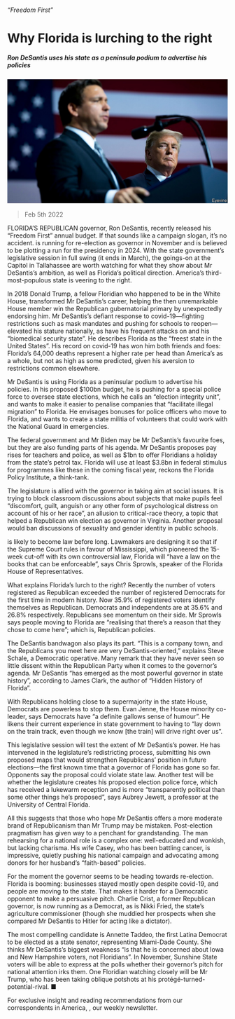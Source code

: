 ###### “Freedom First”

# Why Florida is lurching to the right 

##### Ron DeSantis uses his state as a peninsula podium to advertise his policies 

![image](images/20220129_usp003.jpg) 

> Feb 5th 2022 

FLORIDA’S REPUBLICAN governor, Ron DeSantis, recently released his “Freedom First” annual budget. If that sounds like a campaign slogan, it’s no accident.  is running for re-election as governor in November and is believed to be plotting a run for the presidency in 2024. With the state government’s legislative session in full swing (it ends in March), the goings-on at the Capitol in Tallahassee are worth watching for what they show about Mr DeSantis’s ambition, as well as Florida’s political direction. America’s third-most-populous state is veering to the right.

In 2018 Donald Trump, a fellow Floridian who happened to be in the White House, transformed Mr DeSantis’s career, helping the then unremarkable House member win the Republican gubernatorial primary by unexpectedly endorsing him. Mr DeSantis’s defiant response to covid-19—fighting restrictions such as mask mandates and pushing for schools to reopen—elevated his stature nationally, as have his frequent attacks on  and his “biomedical security state”. He describes Florida as the “freest state in the United States”. His record on covid-19 has won him both friends and foes: Florida’s 64,000 deaths represent a higher rate per head than America’s as a whole, but not as high as some predicted, given his aversion to restrictions common elsewhere.


Mr DeSantis is using Florida as a peninsular podium to advertise his policies. In his proposed $100bn budget, he is pushing for a special police force to oversee state elections, which he calls an “election integrity unit”, and wants to make it easier to penalise companies that “facilitate illegal migration” to Florida. He envisages bonuses for police officers who move to Florida, and wants to create a state militia of volunteers that could work with the National Guard in emergencies.

The federal government and Mr Biden may be Mr DeSantis’s favourite foes, but they are also funding parts of his agenda. Mr DeSantis proposes pay rises for teachers and police, as well as $1bn to offer Floridians a holiday from the state’s petrol tax. Florida will use at least $3.8bn in federal stimulus for programmes like these in the coming fiscal year, reckons the Florida Policy Institute, a think-tank.

The legislature is allied with the governor in taking aim at social issues. It is trying to block classroom discussions about subjects that make pupils feel “discomfort, guilt, anguish or any other form of psychological distress on account of his or her race”, an allusion to critical-race theory, a topic that helped a Republican win election as governor in Virginia. Another proposal would ban discussions of sexuality and gender identity in public schools.

 is likely to become law before long. Lawmakers are designing it so that if the Supreme Court rules in favour of Mississippi, which pioneered the 15-week cut-off with its own controversial law, Florida will “have a law on the books that can be enforceable”, says Chris Sprowls, speaker of the Florida House of Representatives.

What explains Florida’s lurch to the right? Recently the number of voters registered as Republican exceeded the number of registered Democrats for the first time in modern history. Now 35.9% of registered voters identify themselves as Republican. Democrats and independents are at 35.6% and 26.8% respectively. Republicans see momentum on their side. Mr Sprowls says people moving to Florida are “realising that there’s a reason that they chose to come here”; which is, Republican policies.

The DeSantis bandwagon also plays its part. “This is a company town, and the Republicans you meet here are very DeSantis-oriented,” explains Steve Schale, a Democratic operative. Many remark that they have never seen so little dissent within the Republican Party when it comes to the governor’s agenda. Mr DeSantis “has emerged as the most powerful governor in state history”, according to James Clark, the author of “Hidden History of Florida”.

With Republicans holding close to a supermajority in the state House, Democrats are powerless to stop them. Evan Jenne, the House minority co-leader, says Democrats have “a definite gallows sense of humour”. He likens their current experience in state government to having to “lay down on the train track, even though we know [the train] will drive right over us”.

This legislative session will test the extent of Mr DeSantis’s power. He has intervened in the legislature’s redistricting process, submitting his own proposed maps that would strengthen Republicans’ position in future elections—the first known time that a governor of Florida has gone so far. Opponents say the proposal could violate state law. Another test will be whether the legislature creates his proposed election police force, which has received a lukewarm reception and is more “transparently political than some other things he’s proposed”, says Aubrey Jewett, a professor at the University of Central Florida.

All this suggests that those who hope Mr DeSantis offers a more moderate brand of Republicanism than Mr Trump may be mistaken. Post-election pragmatism has given way to a penchant for grandstanding. The man rehearsing for a national role is a complex one: well-educated and wonkish, but lacking charisma. His wife Casey, who has been battling cancer, is impressive, quietly pushing his national campaign and advocating among donors for her husband’s “faith-based” policies.

For the moment the governor seems to be heading towards re-election. Florida is booming: businesses stayed mostly open despite covid-19, and people are moving to the state. That makes it harder for a Democratic opponent to make a persuasive pitch. Charlie Crist, a former Republican governor, is now running as a Democrat, as is Nikki Fried, the state’s agriculture commissioner (though she muddied her prospects when she compared Mr DeSantis to Hitler for acting like a dictator).

The most compelling candidate is Annette Taddeo, the first Latina Democrat to be elected as a state senator, representing Miami-Dade County. She thinks Mr DeSantis’s biggest weakness “is that he is concerned about Iowa and New Hampshire voters, not Floridians”. In November, Sunshine State voters will be able to express at the polls whether their governor’s pitch for national attention irks them. One Floridian watching closely will be Mr Trump, who has been taking oblique potshots at his protégé-turned-potential-rival. ■

For exclusive insight and reading recommendations from our correspondents in America, , our weekly newsletter.

